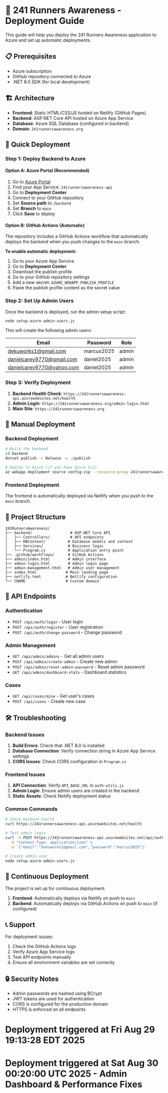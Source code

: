 # 🚀 241 Runners Awareness - Deployment Guide

This guide will help you deploy the 241 Runners Awareness application to Azure and set up automatic deployments.

## 📋 Prerequisites

- Azure subscription
- GitHub repository connected to Azure
- .NET 8.0 SDK (for local development)

## 🏗️ Architecture

- **Frontend**: Static HTML/CSS/JS hosted on Netlify (GitHub Pages)
- **Backend**: ASP.NET Core API hosted on Azure App Service
- **Database**: Azure SQL Database (configured in backend)
- **Domain**: `241runnersawareness.org`

## 🚀 Quick Deployment

### Step 1: Deploy Backend to Azure

#### Option A: Azure Portal (Recommended)

1. Go to [Azure Portal](https://portal.azure.com)
2. Find your App Service: `241runnersawareness-api`
3. Go to **Deployment Center**
4. Connect to your GitHub repository
5. Set **Source path** to `/backend`
6. Set **Branch** to `main`
7. Click **Save** to deploy

#### Option B: GitHub Actions (Automatic)

The repository includes a GitHub Actions workflow that automatically deploys the backend when you push changes to the `main` branch.

**To enable automatic deployment:**

1. Go to your Azure App Service
2. Go to **Deployment Center**
3. Download the publish profile
4. Go to your GitHub repository settings
5. Add a new secret: `AZURE_WEBAPP_PUBLISH_PROFILE`
6. Paste the publish profile content as the secret value

### Step 2: Set Up Admin Users

Once the backend is deployed, run the admin setup script:

```bash
node setup-azure-admin-users.js
```

This will create the following admin users:

| Email | Password | Role |
|-------|----------|------|
| dekuworks1@gmail.com | marcus2025 | admin |
| danielcarey9770@gmail.com | daniel2025 | admin |
| danielcarey9770@yahoo.com | daniel2025 | admin |

### Step 3: Verify Deployment

1. **Backend Health Check**: `https://241runnersawareness-api.azurewebsites.net/health`
2. **Admin Login**: `https://241runnersawareness.org/admin-login.html`
3. **Main Site**: `https://241runnersawareness.org`

## 🔧 Manual Deployment

### Backend Deployment

```bash
# Build the backend
cd backend
dotnet publish -c Release -o ./publish

# Deploy to Azure (if you have Azure CLI)
az webapp deployment source config-zip --resource-group 241runnersawareness-rg --name 241runnersawareness-api --src ./publish.zip
```

### Frontend Deployment

The frontend is automatically deployed via Netlify when you push to the `main` branch.

## 📁 Project Structure

```
241RunnersAwareness/
├── backend/                 # ASP.NET Core API
│   ├── Controllers/         # API endpoints
│   ├── DBContext/          # Database models and context
│   ├── Services/           # Business logic
│   └── Program.cs          # Application entry point
├── .github/workflows/      # GitHub Actions
├── admin/index.html        # Admin interface
├── admin-login.html        # Admin login page
├── admin-management.html   # Admin user management
├── index.html             # Main landing page
├── netlify.toml           # Netlify configuration
└── CNAME                  # Custom domain
```

## 🔐 API Endpoints

### Authentication
- `POST /api/auth/login` - User login
- `POST /api/auth/register` - User registration
- `POST /api/auth/change-password` - Change password

### Admin Management
- `GET /api/admin/admins` - Get all admin users
- `POST /api/admin/create-admin` - Create new admin
- `POST /api/admin/reset-admin-password` - Reset admin password
- `GET /api/admin/dashboard-stats` - Dashboard statistics

### Cases
- `GET /api/cases/mine` - Get user's cases
- `POST /api/cases` - Create new case

## 🛠️ Troubleshooting

### Backend Issues

1. **Build Errors**: Check that .NET 8.0 is installed
2. **Database Connection**: Verify connection string in Azure App Service settings
3. **CORS Issues**: Check CORS configuration in `Program.cs`

### Frontend Issues

1. **API Connection**: Verify `API_BASE_URL` in `auth-utils.js`
2. **Admin Login**: Ensure admin users are created in the backend
3. **Static Assets**: Check Netlify deployment status

### Common Commands

```bash
# Check backend health
curl https://241runnersawareness-api.azurewebsites.net/health

# Test admin login
curl -X POST https://241runnersawareness-api.azurewebsites.net/api/auth/login \
  -H "Content-Type: application/json" \
  -d '{"email":"dekuworks1@gmail.com","password":"marcus2025"}'

# Create admin user
node setup-azure-admin-users.js
```

## 🔄 Continuous Deployment

The project is set up for continuous deployment:

1. **Frontend**: Automatically deploys via Netlify on push to `main`
2. **Backend**: Automatically deploys via GitHub Actions on push to `main` (if configured)

## 📞 Support

For deployment issues:
1. Check the GitHub Actions logs
2. Verify Azure App Service logs
3. Test API endpoints manually
4. Ensure all environment variables are set correctly

## 🔒 Security Notes

- Admin passwords are hashed using BCrypt
- JWT tokens are used for authentication
- CORS is configured for the production domain
- HTTPS is enforced on all endpoints
# Deployment triggered at Fri Aug 29 19:13:28 EDT 2025
# Deployment triggered at Sat Aug 30 00:20:00 UTC 2025 - Admin Dashboard & Performance Fixes
